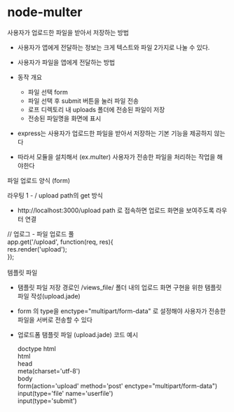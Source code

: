# node-multer

사용자가 업로드한 파일을 받아서 저장하는 방법<br>

+ 사용자가 앱에게 전달하는 정보는 크게 텍스트와 파일 2가지로 나눌 수 있다.<br>

+ 사용자가 파일을 앱에게 전달하는 방법<br>

+ 동작 개요<br>
  + 파일 선택 form<br>
  + 파일 선택 후 submit 버튼을 눌러 파일 전송<br>
  + 로프 디렉토리 내 uploads 폴더에 전송된 파일이 저장<br>
  + 전송된 파일명을 화면에 표시<br>
+ express는 사용자가 업로드한 파일을 받아서 저장하는 기본 기능을 제공하지 않는다<br>
+ 따라서 모듈을 설치해서 (ex.multer) 사용자가 전송한 파일을 처리하는 작업을 해야한다<br>

파일 업로드 양식 (form)<br>

라우팅 1 - / upload path의 get 방식<br>

+ http://localhost:3000/upload path 로 접속하면 업로드 화면을 보여주도록 라우터 연결<br>

// 업로그 - 파일 업로드 풀<br>
  app.get('/upload', function(req, res){<br>
    res.render('upload');<br>
  });<br>
  <br>
템플릿 파일<br>
+ 탬플릿 파일 저장 경로인 /views_file/ 폴더 내의 업로드 화면 구현을 위한 탬플릿 파일 작성(upload.jade)<br>
+ form 의 type을 enctype="multipart/form-data" 로 설정해야 사용자가 전송한 파일을 서버로 전송할 수 있다<br>
+ 업로드폼 탬플릿 파일 (upload.jade) 코드 예시<br>

  doctype html<br>
  html<br>
    head<br>
      meta(charset='utf-8')<br>
    body<br>
      form(action='upload' method='post' enctype="multipart/form-data")<br>
        input(type='file' name='userfile')<br>
        input(type='submit')<br>
        
      
